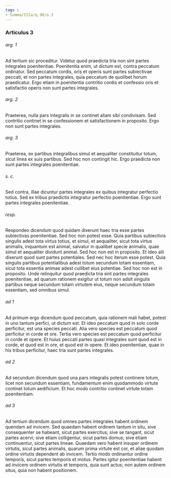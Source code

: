 ```yaml
---
tags : 
- Summa/IIIa/q.90/a.3
---
```


### Articulus 3

###### arg. 1
Ad tertium sic proceditur. Videtur quod praedicta tria non sint partes integrales poenitentiae. Poenitentia enim, ut dictum est, contra peccatum ordinatur. Sed peccatum cordis, oris et operis sunt partes subiectivae peccati, et non partes integrales, quia peccatum de quolibet horum praedicatur. Ergo etiam in poenitentia contritio cordis et confessio oris et satisfactio operis non sunt partes integrales.

###### arg. 2
Praeterea, nulla pars integralis in se continet aliam sibi condivisam. Sed contritio continet in se confessionem et satisfactionem in proposito. Ergo non sunt partes integrales.

###### arg. 3
Praeterea, ex partibus integralibus simul et aequaliter constituitur totum, sicut linea ex suis partibus. Sed hoc non contingit hic. Ergo praedicta non sunt partes integrales poenitentiae.

###### s. c.
Sed contra, illae dicuntur partes integrales ex quibus integratur perfectio totius. Sed ex tribus praedictis integratur perfectio poenitentiae. Ergo sunt partes integrales poenitentiae.

###### resp.
Respondeo dicendum quod quidam dixerunt haec tria esse partes subiectivas poenitentiae. Sed hoc non potest esse. Quia partibus subiectivis singulis adest tota virtus totius, et simul, et aequaliter, sicut tota virtus animalis, inquantum est animal, salvatur in qualibet specie animalis, quae simul et aequaliter dividunt animal. Sed hoc non est in proposito. Et ideo alii dixerunt quod sunt partes potentiales. Sed nec hoc iterum esse potest. Quia singulis partibus potentialibus adest totum secundum totam essentiam, sicut tota essentia animae adest cuilibet eius potentiae. Sed hoc non est in proposito. Unde relinquitur quod praedicta tria sint partes integrales poenitentiae, ad quarum rationem exigitur ut totum non adsit singulis partibus neque secundum totam virtutem eius, neque secundum totam essentiam, sed omnibus simul.

###### ad 1
Ad primum ergo dicendum quod peccatum, quia rationem mali habet, potest in uno tantum perfici, ut dictum est. Et ideo peccatum quod in solo corde perficitur, est una species peccati. Alia vero species est peccatum quod perficitur in corde et ore. Tertia vero species est peccatum quod perficitur in corde et opere. Et huius peccati partes quasi integrales sunt quod est in corde, et quod est in ore, et quod est in opere. Et ideo poenitentiae, quae in his tribus perficitur, haec tria sunt partes integrales.

###### ad 2
Ad secundum dicendum quod una pars integralis potest continere totum, licet non secundum essentiam, fundamentum enim quodammodo virtute continet totum aedificium. Et hoc modo contritio continet virtute totam poenitentiam.

###### ad 3
Ad tertium dicendum quod omnes partes integrales habent ordinem quendam ad invicem. Sed quaedam habent ordinem tantum in situ, sive consequenter se habeant, sicut partes exercitus; sive se tangant, sicut partes acervi; sive etiam colligentur, sicut partes domus; sive etiam continuentur, sicut partes lineae. Quaedam vero habent insuper ordinem virtutis, sicut partes animalis, quarum prima virtute est cor, et aliae quodam ordine virtutis dependent ab invicem. Tertio modo ordinantur ordine temporis, sicut partes temporis et motus. Partes igitur poenitentiae habent ad invicem ordinem virtutis et temporis, quia sunt actus; non autem ordinem situs, quia non habent positionem.

